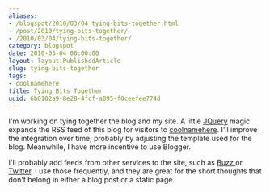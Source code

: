 ```yaml
---
aliases:
- /blogspot/2010/03/04_tying-bits-together.html
- /post/2010/tying-bits-together/
- /2010/03/04/tying-bits-together/
category: blogspot
date: 2010-03-04 00:00:00
layout: layout:PublishedArticle
slug: tying-bits-together
tags:
- coolnamehere
title: Tying Bits Together
uuid: 6b0102a9-8e28-4fcf-a095-f0ceefee774d
---
```


[coolnamehere]: /categories/coolnamehere/
[JQuery]: http://jquery.com

I'm working on tying together the blog and my site. A little [JQuery][] magic
expands the RSS feed of this blog for visitors to [coolnamehere][]. I'll
improve the integration over time, probably by adjusting the template used
for the blog. Meanwhile, I have more incentive to use Blogger.
<!--more-->

<p>I'll probably add feeds from other services to the site, such as <a href="http://www.google.com/profiles/brian.wisti#buzz">Buzz </a>or <a href="http://twitter.com/brianwisti">Twitter</a>. I use those frequently, and they are great for the short thoughts that don't belong in either a blog post or a static page.</p>